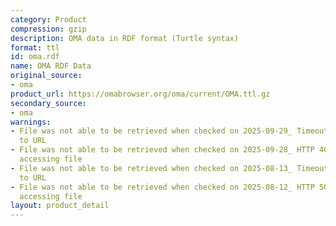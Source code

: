 ```yaml
---
category: Product
compression: gzip
description: OMA data in RDF format (Turtle syntax)
format: ttl
id: oma.rdf
name: OMA RDF Data
original_source:
- oma
product_url: https://omabrowser.org/oma/current/OMA.ttl.gz
secondary_source:
- oma
warnings:
- File was not able to be retrieved when checked on 2025-09-29_ Timeout connecting
  to URL
- File was not able to be retrieved when checked on 2025-09-28_ HTTP 404 error when
  accessing file
- File was not able to be retrieved when checked on 2025-08-13_ Timeout connecting
  to URL
- File was not able to be retrieved when checked on 2025-08-12_ HTTP 502 error when
  accessing file
layout: product_detail
---
```

